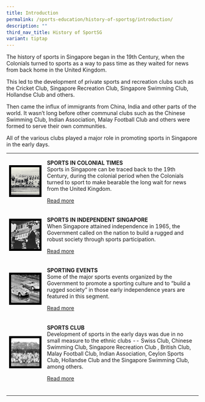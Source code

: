 ```yaml
---
title: Introduction
permalink: /sports-education/history-of-sportsg/introduction/
description: ""
third_nav_title: History of SportSG
variant: tiptap
---
```

<p>The history of sports in Singapore began in the 19th Century, when the
Colonials turned to sports as a way to pass time as they waited for news
from back home in the United Kingdom.&nbsp;</p>
<p>This led to the development of private sports and recreation clubs such
as the Cricket Club, Singapore Recreation Club, Singapore Swimming Club,
Hollandse Club and others.&nbsp;</p>
<p>Then came the influx of immigrants from China, India and other parts of
the world. It wasn’t long before other communal clubs such as the Chinese
Swimming Club, Indian Association, Malay Football Club and others were
formed to serve their own communities.&nbsp;</p>
<p>All of the various clubs played a major role in promoting sports in Singapore
in the early days.</p>
<table>
<tbody>
<tr>
<td rowspan="1" colspan="5">
<div class="isomer-image-wrapper">
<img style="width: 100%" height="auto" width="100%" alt="" src="/images/Sport%20Education/History%20of%20Singapore%20Sports/colonial_black_border.jpg">
</div>
</td>
<td rowspan="1" colspan="1">
<p><strong>SPORTS IN COLONIAL TIMES</strong>
<br>Sports in Singapore can be traced back to the 19th Century, during the
colonial period when the Colonials turned to sport to make bearable the
long wait for news from the United Kingdom.</p>
<p><a href="/sports-education/history-of-sportsg/sports-in-colonial-times/" rel="noopener noreferrer nofollow" target="_blank">Read more</a>
</p>
</td>
</tr>
<tr>
<td rowspan="1" colspan="5">
<div class="isomer-image-wrapper">
<img style="width: 100%" height="auto" width="100%" alt="Sport_in_Independent_Times" src="/images/Sport%20Education/History%20of%20Singapore%20Sports/Sports%20in%20Independent%20Times/Sport_in_Independent_Times.jpg">
</div>
</td>
<td rowspan="1" colspan="1">
<p><strong>SPORTS IN INDEPENDENT SINGAPORE</strong>
<br>When Singapore attained independence in 1965, the Government called on
the nation to build a rugged and robust society through sports participation.</p>
<p><a href="/sports-education/history-of-sportsg/sports-in-independent-times/" rel="noopener noreferrer nofollow" target="_blank">Read more</a> 
</p>
</td>
</tr>
<tr>
<td rowspan="1" colspan="5">
<div class="isomer-image-wrapper">
<img style="width: 100%" height="auto" width="100%" alt="" src="/images/Sport%20Education/Sporting%20Events/grand_prix_black_border.jpg">
</div>
</td>
<td rowspan="1" colspan="1">
<p><strong>SPORTING EVENTS</strong>
<br>Some of the major sports events organized by the Government to promote
a sporting culture and to “build a rugged society” in those early independence
years are featured in this segment.</p>
<p><a href="/sports-education/sporting-events/grand-prix/" rel="noopener noreferrer nofollow" target="_blank">Read more</a>
</p>
</td>
</tr>
<tr>
<td rowspan="1" colspan="5">
<div class="isomer-image-wrapper">
<img style="width: 100%" height="auto" width="100%" alt="" src="/images/Sport%20Education/History%20of%20Singapore%20Sports/SingaporeCricketClub_black_border.jpg">
</div>
</td>
<td rowspan="1" colspan="1">
<p><strong>SPORTS CLUB</strong>
<br>Development of sports in the early days was due in no small measure to
the ethnic clubs -- Swiss Club, Chinese Swimming Club, Singapore Recreation
Club , British Club, Malay Football Club, Indian Association, Ceylon Sports
Club, Hollandse Club and the Singapore Swimming Club, among others.</p>
<p><a href="/sports-education/sporting-clubs/chinese-swimming-club/" rel="noopener noreferrer nofollow" target="_blank">Read more</a>
</p>
</td>
</tr>
<tr>
<td rowspan="1" colspan="1">
<p></p>
</td>
<td rowspan="1" colspan="1">
<p></p>
</td>
<td rowspan="1" colspan="1">
<p></p>
</td>
<td rowspan="1" colspan="1">
<p></p>
</td>
<td rowspan="1" colspan="1">
<p></p>
</td>
<td rowspan="1" colspan="1">
<p></p>
</td>
</tr>
</tbody>
</table>
<p></p>